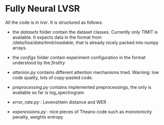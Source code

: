 # Fully Neural LVSR

All the code is in _lvsr_. It is structured as follows:

* the _datasets_ folder contain the dataset classes. Currently only TIMIT is available.
  It expects data in the format from _/data/lisa/data/timit/readable_, that is already
  nicely packed into numpy arrays.

* the _configs_ folder contain experiment configuration in the format understood by 
  the _firsttry_

* _attenion.py_ contains different attention mechanisms tried. Warning: low code quality, 
  lots of copy-pasted code. 

* _preprocessing.py_ contains implemented preprocessings, the only is available so far is
  log\_spectrogram

* _error\_rate.py_ : Levenshtein distance and WER

* _experessions.py_ : nice pieces of Theano code such as monotonicity penalty, weights entropy
